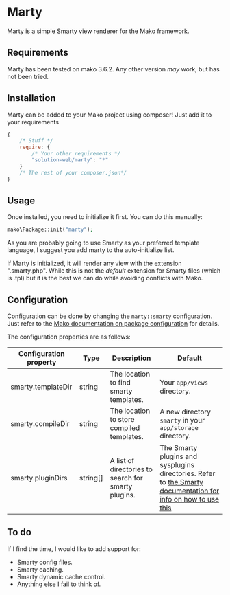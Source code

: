 Marty
=====

Marty is a simple Smarty view renderer for the Mako framework.

Requirements
------------

Marty has been tested on mako 3.6.2. Any other version _may_ work, but has not been tried.

Installation
------------

Marty can be added to your Mako project using composer! Just add it to your requirements

```js
{
	/* Stuff */
	require: {
		/* Your other requirements */
		"solution-web/marty": "*"
	}
	/* The rest of your composer.json*/
}
```

Usage
-----

Once installed, you need to initialize it first. You can do this manually:

```php
mako\Package::init("marty");
```

As you are probably going to use Smarty as your preferred template language, I suggest you add marty to the auto-initialize list.

If Marty is initialized, it will render any view with the extension ".smarty.php". While this is not the _default_ extension for Smarty files (which is .tpl) but it is the best we can do while avoiding conflicts with Mako.

Configuration
-------------

Configuration can be done by changing the `marty::smarty` configuration. Just refer to the [Mako documentation on package configuration](http://makoframework.com/docs/3.6/getting-started:configuration#cascading_configuration) for details.

The configuration properties are as follows:

| Configuration property | Type     | Description                                         | Default                                                                                              |
|------------------------|----------|-----------------------------------------------------|------------------------------------------------------------------------------------------------------|
| smarty.templateDir     | string   | The location to find smarty templates.              | Your `app/views` directory.                                                                          |
| smarty.compileDir      | string   | The location to store compiled templates.           | A new directory `smarty` in your `app/storage` directory.                                            |
| smarty.pluginDirs      | string[] | A list of directories to search for smarty plugins. | The Smarty plugins and sysplugins directories. Refer to [the Smarty documentation for info on how to use this](http://www.smarty.net/docs/en/plugins.tpl)                                              |

To do
-----

If I find the time, I would like to add support for:

* Smarty config files.
* Smarty caching.
* Smarty dynamic cache control.
* Anything else I fail to think of.
